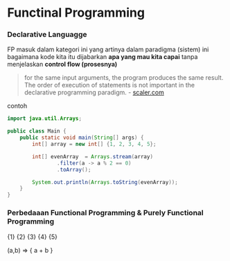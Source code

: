 # Functinal Programming


### Declarative Languagge
FP masuk dalam kategori ini yang artinya dalam paradigma (sistem) ini bagaimana 
kode kita itu dijabarkan **apa yang mau kita capai** tanpa menjelaskan **control flow (prosesnya)**

>  for the same input arguments, the program produces the same result. The order of execution of statements is not important in the declarative programming paradigm. - [scaler.com](https://www.scaler.com/topics/java/functional-programming-in-java/)

contoh

```java
import java.util.Arrays;

public class Main {
    public static void main(String[] args) {
        int[] array = new int[] {1, 2, 3, 4, 5};

        int[] evenArray  = Arrays.stream(array)
                .filter(a -> a % 2 == 0)
                .toArray();

        System.out.println(Arrays.toString(evenArray));
    }
}
```

### Perbedaaan Functional Programming & Purely Functional Programming  
{1}
{2}
{3}
{4}
{5}


(a,b) => {
a + b
}